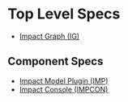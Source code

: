 # Top Level Specs

- [Impact Graph (IG)](/specs/impact-graph.md)

## Component Specs

- [Impact Model Plugin (IMP)](/specs/impact-model-plugin.md)
- [Impact Console (IMPCON)](/specs/impact-console.md)